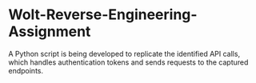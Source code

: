 # Wolt-Reverse-Engineering-Assignment
A Python script is being developed to replicate the  identified API calls, which handles authentication tokens  and sends requests to the captured endpoints.

